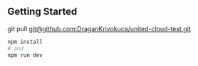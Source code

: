 ## Getting Started

git pull [git@github.com:DraganKrivokuca/united-cloud-test.git](git@github.com:DraganKrivokuca/united-cloud-test.git)

```bash
npm install
# and
npm run dev
```
